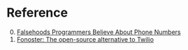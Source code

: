 # Reference

0. [Falsehoods Programmers Believe About Phone Numbers](https://github.com/google/libphonenumber/blob/master/FALSEHOODS.md)
0. [Fonoster: The open-source alternative to Twilio](https://github.com/fonoster/fonoster)

